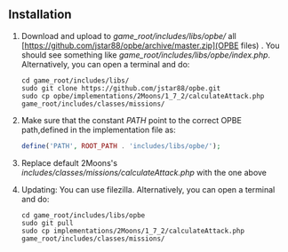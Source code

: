 ## Installation

1. Download and upload to *game_root/includes/libs/opbe/* all [https://github.com/jstar88/opbe/archive/master.zip](OPBE files) .
   You should see something like *game_root/includes/libs/opbe/index.php*.
   Alternatively, you can open a terminal and do:

    ```
    cd game_root/includes/libs/
    sudo git clone https://github.com/jstar88/opbe.git
    sudo cp opbe/implementations/2Moons/1_7_2/calculateAttack.php game_root/includes/classes/missions/
    
    ```

2. Make sure that the constant *PATH* point to the correct OPBE path,defined in the implementation file as:
    
    ```php
    define('PATH', ROOT_PATH . 'includes/libs/opbe/');
    ```
3. Replace default 2Moons's *includes/classes/missions/calculateAttack.php* with the one above 
4. Updating:
    You can use filezilla.
    Alternatively, you can open a terminal and do:
    ```
    cd game_root/includes/libs/opbe
    sudo git pull
    sudo cp implementations/2Moons/1_7_2/calculateAttack.php game_root/includes/classes/missions/
    
    ```
    
